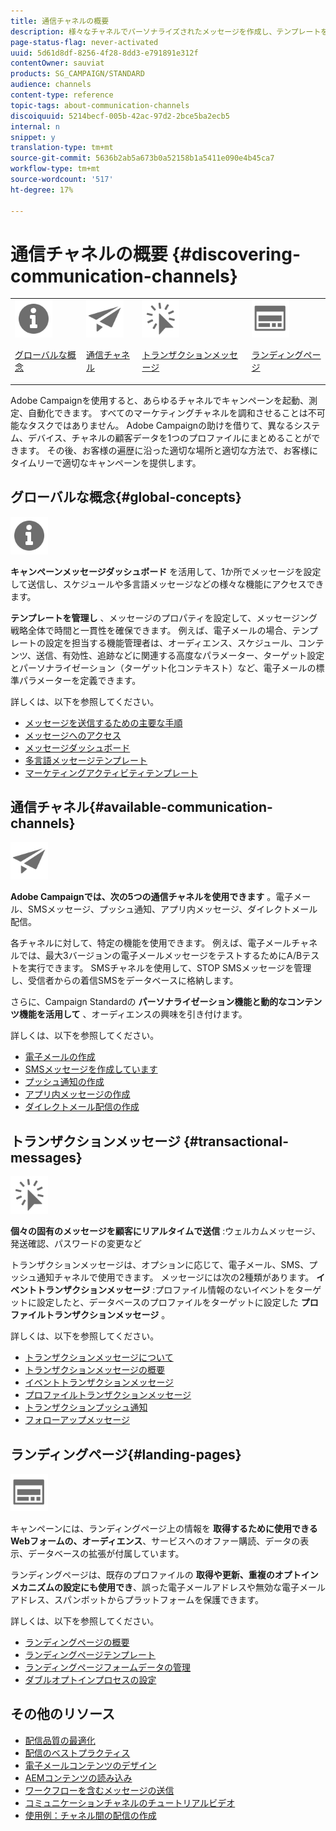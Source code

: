 ```yaml
---
title: 通信チャネルの概要
description: 様々なチャネルでパーソナライズされたメッセージを作成し、テンプレートを使用して、ランディングページを作成し、ベストプラクティスを確認します。
page-status-flag: never-activated
uuid: 5d61d8df-8256-4f28-8dd3-e791891e312f
contentOwner: sauviat
products: SG_CAMPAIGN/STANDARD
audience: channels
content-type: reference
topic-tags: about-communication-channels
discoiquuid: 5214becf-005b-42ac-97d2-2bce5ba2ecb5
internal: n
snippet: y
translation-type: tm+mt
source-git-commit: 5636b2ab5a673b0a52158b1a5411e090e4b45ca7
workflow-type: tm+mt
source-wordcount: '517'
ht-degree: 17%

---
```



# 通信チャネルの概要 {#discovering-communication-channels}

<table>
<tr>
<td><img src="assets/do-not-localize/icon_concepts.svg" width="60px"><p><a href="#global-concepts">グローバルな概念</a></p></td>
<td><img src="assets/do-not-localize/icon_channels.svg" width="60px"><p><a href="#available-communication-channels">通信チャネル</a></p></td>
<td><img src="assets/do-not-localize/icon_transactional.svg" width="60px"><p><a href="#transactional-messages">トランザクションメッセージ</a></p></td>
<td><img src="assets/do-not-localize/icon_landing.svg" width="60px"><p><a href="#landing-pages">ランディングページ</a></p></td></tr>
</table>

Adobe Campaignを使用すると、あらゆるチャネルでキャンペーンを起動、測定、自動化できます。
すべてのマーケティングチャネルを調和させることは不可能なタスクではありません。 Adobe Campaignの助けを借りて、異なるシステム、デバイス、チャネルの顧客データを1つのプロファイルにまとめることができます。 その後、お客様の遍歴に沿った適切な場所と適切な方法で、お客様にタイムリーで適切なキャンペーンを提供します。

## グローバルな概念{#global-concepts}

<img src="assets/do-not-localize/icon_concepts.svg" width="60px">

**キャンペーンメッセージダッシュボード** を活用して、1か所でメッセージを設定して送信し、スケジュールや多言語メッセージなどの様々な機能にアクセスできます。

**テンプレートを管理し** 、メッセージのプロパティを設定して、メッセージング戦略全体で時間と一貫性を確保できます。 例えば、電子メールの場合、テンプレートの設定を担当する機能管理者は、オーディエンス、スケジュール、コンテンツ、送信、有効性、追跡などに関連する高度なパラメーター、ターゲット設定とパーソナライゼーション（ターゲット化コンテキスト）など、電子メールの標準パラメーターを定義できます。

詳しくは、以下を参照してください。

* [メッセージを送信するための主要な手順](../../channels/using/key-steps-to-send-a-message.md)
* [メッセージへのアクセス](../../channels/using/accessing-messages.md)
* [メッセージダッシュボード](../../channels/using/message-dashboard.md)
* [多言語メッセージテンプレート](../../channels/using/multilingual-messages-template.md)
* [マーケティングアクティビティテンプレート](../../start/using/marketing-activity-templates.md)

## 通信チャネル{#available-communication-channels}

<img src="assets/do-not-localize/icon_channels.svg"  width="60px">

**Adobe Campaignでは、次の5つの通信チャネルを使用できます** 。電子メール、SMSメッセージ、プッシュ通知、アプリ内メッセージ、ダイレクトメール配信。

各チャネルに対して、特定の機能を使用できます。 例えば、電子メールチャネルでは、最大3バージョンの電子メールメッセージをテストするためにA/Bテストを実行できます。 SMSチャネルを使用して、STOP SMSメッセージを管理し、受信者からの着信SMSをデータベースに格納します。

さらに、Campaign Standardの **パーソナライゼーション機能と動的なコンテンツ機能を活用して** 、オーディエンスの興味を引き付けます。

詳しくは、以下を参照してください。

* [電子メールの作成](../../channels/using/about-emails.md)
* [SMSメッセージを作成しています](../../channels/using/about-sms-messages.md)
* [プッシュ通知の作成](../../channels/using/about-push-notifications.md)
* [アプリ内メッセージの作成](../../channels/using/about-in-app-messaging.md)
* [ダイレクトメール配信の作成](../../channels/using/about-direct-mail.md)

## トランザクションメッセージ {#transactional-messages}

<img src="assets/do-not-localize/icon_transactional.svg" width="60px">

**個々の固有のメッセージを顧客にリアルタイムで送信** :ウェルカムメッセージ、発送確認、パスワードの変更など

トランザクションメッセージは、オプションに応じて、電子メール、SMS、プッシュ通知チャネルで使用できます。 メッセージには次の2種類があります。 **イベントトランザクションメッセージ** :プロファイル情報のないイベントをターゲットに設定したと、データベースのプロファイルをターゲットに設定した **プロファイルトランザクションメッセージ** 。

詳しくは、以下を参照してください。

* [トランザクションメッセージについて](../../channels/using/getting-started-with-transactional-msg.md)
* [トランザクションメッセージの概要](../../channels/using/getting-started-with-transactional-msg.md)
* [イベントトランザクションメッセージ](../../channels/using/event-transactional-messages.md)
* [プロファイルトランザクションメッセージ](../../channels/using/profile-transactional-messages.md)
* [トランザクションプッシュ通知](../../channels/using/transactional-push-notifications.md)
* [フォローアップメッセージ](../../channels/using/follow-up-messages.md)

## ランディングページ{#landing-pages}

<img src="assets/do-not-localize/icon_landing.svg" width="60px">

キャンペーンには、ランディングページ上の情報を **取得するために使用できるWebフォームの、オーディエンス**、サービスへのオファー購読、データの表示、データベースの拡張が付属しています。

ランディングページは、既存のプロファイルの **取得や更新、重複のオプトインメカニズムの設定にも使用でき**、誤った電子メールアドレスや無効な電子メールアドレス、スパンボットからプラットフォームを保護できます。

詳しくは、以下を参照してください。

* [ランディングページの概要](../../channels/using/getting-started-with-landing-pages.md)
* [ランディングページテンプレート](../../channels/using/landing-page-templates.md)
* [ランディングページフォームデータの管理](../../channels/using/managing-landing-page-form-data.md)
* [ダブルオプトインプロセスの設定](../../channels/using/setting-up-a-double-opt-in-process.md)

## その他のリソース

* [配信品質の最適化](../../sending/using/about-deliverability.md)
* [配信のベストプラクティス](../../sending/using/delivery-best-practices.md)
* [電子メールコンテンツのデザイン](../../designing/using/designing-content-in-adobe-campaign.md)
* [AEMコンテンツの読み込み](../../integrating/using/creating-email-experience-manager.md)
* [ワークフローを含むメッセージの送信](../../automating/using/about-channel-activities.md)
* [コミュニケーションチャネルのチュートリアルビデオ](https://docs.adobe.com/content/help/en/campaign-standard-learn/tutorials/communication-channels/email/create-email-from-homepage.html)
* [使用例：チャネル間の配信の作成](../../automating/using/workflow-cross-channel-delivery.md)
